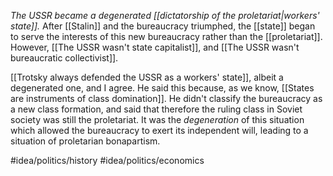 *The USSR became a degenerated [[dictatorship of the proletariat|workers' state]].* After [[Stalin]] and the bureaucracy triumphed, the [[state]] began to serve the interests of this new bureaucracy rather than the [[proletariat]]. However, [[The USSR wasn't state capitalist]], and [[The USSR wasn't bureaucratic collectivist]]. 

[[Trotsky always defended the USSR as a workers' state]], albeit a degenerated one, and I agree. He said this because, as we know, [[States are instruments of class domination]]. He didn't classify the bureaucracy as a new class formation, and said that therefore the ruling class in Soviet society was still the proletariat. It was the *degeneration* of this situation which allowed the bureaucracy to exert its independent will, leading to a situation of proletarian bonapartism. 



#idea/politics/history 
#idea/politics/economics 